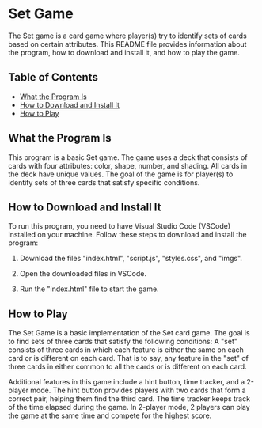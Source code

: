 # Set Game
The Set game is a card game where player(s) try to identify sets of cards based on certain attributes. This README file provides information about the program, how to download and install it, and how to play the game.

## Table of Contents

- [What the Program Is](#what-the-program-is)
- [How to Download and Install It](#how-to-download-and-install-it)
- [How to Play](#how-to-play)

## What the Program Is

This program is a basic Set game. The game uses a deck that consists of cards with four attributes: color, shape, number, and shading. All cards in the deck have unique values. The goal of the game is for player(s) to identify sets of three cards that satisfy specific conditions.

## How to Download and Install It

To run this program, you need to have Visual Studio Code (VSCode) installed on your machine. Follow these steps to download and install the program:

1. Download the files "index.html", "script.js", "styles.css", and "imgs".

2. Open the downloaded files in VSCode.

3. Run the "index.html" file to start the game.

## How to Play

The Set Game is a basic implementation of the Set card game. The goal is to find sets of three cards that satisfy the following conditions: A "set" consists of three cards in which each feature is either the same on each card or is different on each card.  That is to say, any feature in the "set"  of three cards in either common to all the cards or is different on each card.

Additional features in this game include a hint button, time tracker, and a 2-player mode. The hint button provides players with two cards that form a correct pair, helping them find the third card. The time tracker keeps track of the time elapsed during the game. In 2-player mode, 2 players can play the game at the same time and compete for the highest score.
